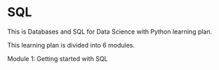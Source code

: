 # SQL
This is Databases and SQL for Data Science with Python learning plan.

This learning plan is divided into 6 modules.

Module 1: Getting started with SQL

